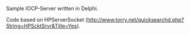 Sample IOCP-Server written in Delphi.

Code based on HPServerSocket (http://www.torry.net/quicksearchd.php?String=HPScktSrvr&Title=Yes).